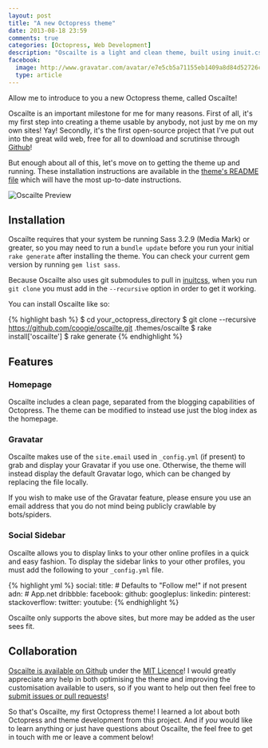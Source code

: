 ```yaml
---
layout: post
title: "A new Octopress theme"
date: 2013-08-18 23:59
comments: true
categories: [Octopress, Web Development]
description: "Oscailte is a light and clean theme, built using inuit.css, for use on Octopress sites."
facebook:
  image: http://www.gravatar.com/avatar/e7e5cb5a71155eb1409a8d84d52726c1.jpg?s=250
  type: article
---
```


Allow me to introduce to you a new Octopress theme, called Oscailte!

Oscailte is an important milestone for me for many reasons. First of all, it's my first step into creating a theme usable by anybody, not just by me on my own sites! Yay! Secondly, it's the first open-source project that I've put out into the great wild web, free for all to download and scrutinise through [Github](https://github.com/coogie/oscailte/)!

But enough about all of this, let's move on to getting the theme up and running. These installation instructions are available in the [theme's README file](https://github.com/coogie/oscailte/blob/master/README.md) which will have the most up-to-date instructions.

<!-- more -->

<img src="http://i.imgur.com/0GlIXHW.jpg" alt="Oscailte Preview">

## Installation

Oscailte requires that your system be running Sass 3.2.9 (Media Mark) or greater, so you may need to run a `bundle update` before you run your initial `rake generate` after installing the theme. You can check your current gem version by running `gem list sass`.

Because Oscailte also uses git submodules to pull in [inuitcss](http://inuitcss.com), when you run `git clone` you must add in the `--recursive` option in order to get it working.

You can install Oscailte like so:

{% highlight bash %}
$ cd your_octopress_directory
$ git clone --recursive https://github.com/coogie/oscailte.git .themes/oscailte
$ rake install['oscailte']
$ rake generate
{% endhighlight %}

## Features

### Homepage

Oscailte includes a clean page, separated from the blogging capabilities of Octopress. The theme can be modified to instead use just the blog index as the homepage.

### Gravatar

Oscailte makes use of the `site.email` used in `_config.yml` (if present) to grab and display your Gravatar if you use one. Otherwise, the theme will instead display the default Gravatar logo, which can be changed by replacing the file locally.

If you wish to make use of the Gravatar feature, please ensure you use an email address that you do not mind being publicly crawlable by bots/spiders.

### Social Sidebar

Oscailte allows you to display links to your other online profiles in a quick and easy fashion. To display the sidebar links to your other profiles, you must add the following to your `_config.yml` file.

{% highlight yml %}
social:
  title: # Defaults to "Follow me!" if not present
  adn: # App.net
  dribbble:
  facebook:
  github:
  googleplus:
  linkedin:
  pinterest:
  stackoverflow:
  twitter:
  youtube:
{% endhighlight %}

Oscailte only supports the above sites, but more may be added as the user sees fit.

## Collaboration

[Oscailte is available on Github](https://github.com/coogie/oscailte) under the [MIT Licence](https://github.com/coogie/oscailte/blob/master/LICENCE.md)! I would greatly appreciate any help in both optimising the theme and improving the customisation available to users, so if you want to help out then feel free to [submit issues or pull requests](https://github.com/coogie/oscailte/issues)!

So that's Oscailte, my first Octopress theme! I learned a lot about both Octopress and theme development from this project. And if *you* would like to learn anything or just have questions about Oscailte, the feel free to get in touch with me or leave a comment below!
